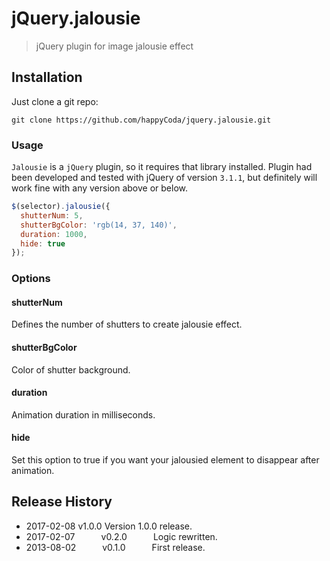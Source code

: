 # jQuery.jalousie
> jQuery plugin for image jalousie effect

## Installation
Just clone a git repo:

```shell
git clone https://github.com/happyCoda/jquery.jalousie.git
```

### Usage

`Jalousie` is a `jQuery` plugin, so it requires that library installed. Plugin had been developed and tested with jQuery of version `3.1.1`, but definitely will work fine with any version above or below.

```js
$(selector).jalousie({
  shutterNum: 5,
  shutterBgColor: 'rgb(14, 37, 140)',
  duration: 1000,
  hide: true
});
```

### Options

#### shutterNum

Defines the number of shutters to create jalousie effect.

#### shutterBgColor

Color of shutter background.

#### duration

Animation duration in milliseconds.

#### hide

Set this option to true if you want your jalousied element to disappear after animation.


## Release History
* 2017-02-08   v1.0.0   Version 1.0.0 release.
* 2017-02-07   v0.2.0   Logic rewritten.
* 2013-08-02   v0.1.0   First release.

